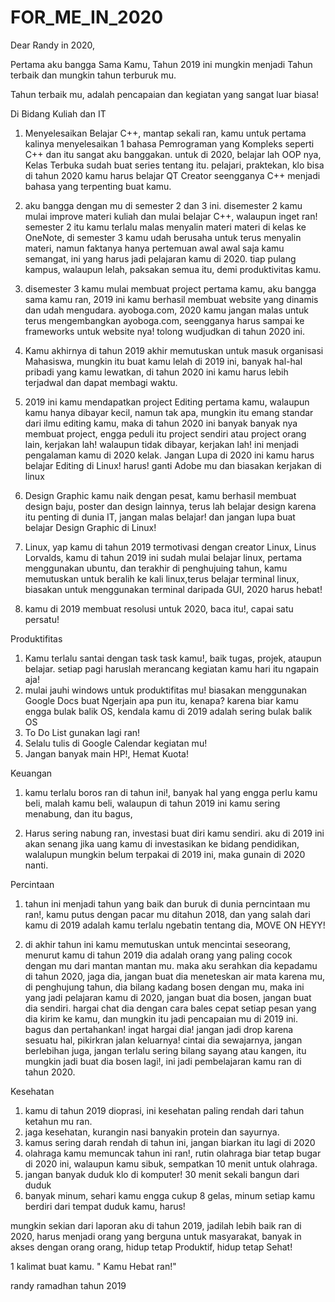 # FOR_ME_IN_2020

Dear Randy in 2020,

Pertama aku bangga Sama Kamu, Tahun 2019 ini mungkin menjadi Tahun terbaik dan mungkin tahun terburuk mu.

Tahun terbaik mu, adalah pencapaian dan kegiatan yang  sangat luar biasa!

Di Bidang Kuliah dan IT
1. Menyelesaikan Belajar C++, mantap sekali ran, kamu untuk pertama kalinya menyelesaikan 1 bahasa Pemrograman yang Kompleks seperti C++ dan itu sangat aku banggakan. untuk di 2020, belajar lah OOP nya, Kelas Terbuka sudah buat series tentang itu. pelajari, praktekan, klo bisa di tahun 2020 kamu harus belajar QT Creator seengganya C++ menjadi bahasa yang terpenting buat kamu.

2. aku bangga dengan mu di semester 2 dan 3 ini. disemester 2 kamu mulai improve materi kuliah dan mulai belajar C++, walaupun inget ran! semester 2 itu kamu terlalu malas menyalin materi materi di kelas ke OneNote, di semester 3 kamu udah berusaha untuk terus menyalin materi, namun faktanya hanya pertemuan awal awal saja kamu semangat, ini yang harus jadi pelajaran kamu di 2020. tiap pulang kampus, walaupun lelah, paksakan semua itu, demi produktivitas kamu.

3. disemester 3 kamu mulai membuat project pertama kamu, aku bangga sama kamu ran, 2019 ini kamu berhasil membuat website yang dinamis dan udah mengudara. ayoboga.com, 2020 kamu jangan malas untuk terus mengembangkan ayoboga.com, seengganya harus sampai ke frameworks untuk website nya! tolong wudjudkan di tahun 2020 ini.

4. Kamu akhirnya di tahun 2019 akhir memutuskan untuk masuk organisasi Mahasiswa, mungkin itu buat kamu lelah di 2019 ini, banyak hal-hal pribadi yang kamu lewatkan, di tahun 2020 ini kamu harus lebih terjadwal dan dapat membagi waktu.

5. 2019 ini kamu  mendapatkan project Editing pertama kamu, walaupun kamu hanya dibayar kecil, namun tak apa, mungkin itu emang standar dari ilmu editing kamu, maka di tahun 2020 ini banyak banyak nya membuat project, engga peduli itu project sendiri atau project orang lain, kerjakan lah! walaupun tidak dibayar, kerjakan lah! ini menjadi pengalaman kamu di 2020 kelak. Jangan Lupa di 2020 ini kamu harus belajar Editing di Linux! harus! ganti Adobe mu dan biasakan kerjakan di linux 

6. Design Graphic kamu naik dengan pesat, kamu berhasil membuat design baju, poster dan design lainnya, terus lah belajar design karena itu penting di dunia IT, jangan malas belajar! dan jangan lupa buat belajar Design Graphic di Linux!

7. Linux, yap kamu di tahun 2019 termotivasi dengan creator Linux, Linus Lorvalds, kamu di tahun 2019 ini sudah mulai belajar linux, pertama menggunakan ubuntu, dan terakhir di penghujuing tahun, kamu memutuskan untuk beralih ke kali linux,terus belajar terminal linux, biasakan untuk menggunakan terminal daripada GUI, 2020 harus hebat!

8. kamu di 2019 membuat resolusi untuk 2020, baca itu!, capai satu persatu!


Produktifitas
1. Kamu terlalu santai dengan task task kamu!, baik tugas, projek, ataupun belajar. setiap pagi haruslah merancang kegiatan kamu hari itu ngapain aja!
2. mulai jauhi windows untuk produktifitas mu! biasakan menggunakan Google Docs buat Ngerjain apa pun itu, kenapa? karena biar kamu engga bulak balik OS, kendala kamu di 2019 adalah sering bulak balik OS
3. To Do List gunakan lagi ran!
4. Selalu tulis di Google Calendar kegiatan mu!
5. Jangan banyak main HP!, Hemat Kuota!

Keuangan
1. kamu terlalu boros ran di tahun ini!, banyak hal yang engga perlu kamu beli, malah kamu beli, walaupun di tahun 2019 ini kamu sering menabung, dan itu bagus, 

2. Harus sering nabung ran, investasi buat diri kamu sendiri. aku di 2019 ini akan senang jika uang kamu di investasikan ke bidang pendidikan, walalupun mungkin belum terpakai di 2019 ini, maka gunain di 2020 nanti.

Percintaan
1. tahun ini menjadi tahun yang baik dan buruk di dunia perncintaan mu ran!, kamu putus dengan pacar mu ditahun 2018, dan yang salah dari kamu di 2019 adalah kamu terlalu ngebatin tentang dia, MOVE ON HEYY!

2. di akhir tahun ini kamu memutuskan untuk mencintai seseorang, menurut kamu di tahun 2019 dia adalah orang yang paling cocok dengan mu dari mantan mantan mu. maka aku serahkan dia kepadamu di tahun 2020, jaga dia, jangan buat dia meneteskan air mata karena mu, di penghujung tahun, dia bilang kadang bosen dengan mu, maka ini yang jadi pelajaran kamu di 2020, jangan buat dia bosen, jangan buat dia sendiri. hargai chat dia dengan cara bales cepat setiap pesan yang dia kirim ke kamu, dan mungkin itu jadi pencapaian mu di 2019 ini. bagus dan pertahankan! ingat hargai dia! jangan jadi drop karena sesuatu hal, pikirkran jalan keluarnya! cintai dia sewajarnya, jangan berlebihan juga, jangan terlalu sering bilang sayang atau kangen, itu mungkin jadi buat dia bosen lagi!, ini jadi pembelajaran kamu ran di tahun 2020.

Kesehatan
1. kamu di tahun 2019 dioprasi, ini kesehatan paling rendah dari tahun ketahun mu ran. 
2. jaga kesehatan, kurangin nasi banyakin protein dan sayurnya.
3. kamus sering darah rendah di tahun ini, jangan biarkan itu lagi di 2020
4. olahraga kamu memuncak tahun ini ran!, rutin olahraga biar tetap bugar di 2020 ini, walaupun kamu sibuk, sempatkan 10 menit untuk olahraga.
5. jangan banyak duduk klo di komputer! 30 menit sekali bangun dari duduk
6. banyak minum, sehari kamu engga cukup 8 gelas, minum setiap kamu berdiri dari tempat duduk kamu, harus!

mungkin sekian dari laporan aku di tahun 2019, jadilah lebih baik ran di 2020, harus menjadi orang yang berguna untuk masyarakat, banyak in akses dengan orang orang, hidup tetap Produktif, hidup tetap Sehat!

1 kalimat buat kamu.
" Kamu Hebat ran!"



randy ramadhan tahun 2019




